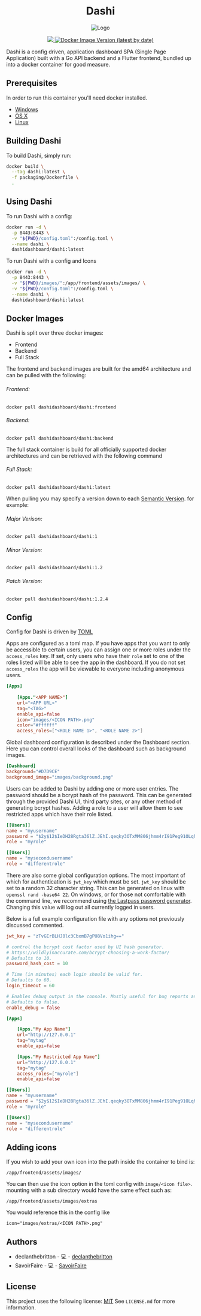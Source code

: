 <h1 align="center"> Dashi </h1>
<p align="center"> 
  <a align="center">
    <img src="README/Icon.png?raw=true" alt="Logo" align="center">
  </a>
</p>

<p align="center">
  <a href="https://cloud.drone.io/dashi-dashboard/Dashi">
    <img src="https://cloud.drone.io/api/badges/dashi-dashboard/Dashi/status.svg" />
  </a>
  <a href="https://hub.docker.com/r/dashidashboard/dashi">
    <img alt="Docker Image Version (latest by date)" src="https://img.shields.io/docker/v/dashidashboard/dashi?arch=amd64&label=docker&logo=docker">
  </a>
</p>

Dashi is a config driven, application dashboard SPA (Single Page Application) built with a Go API backend and a Flutter frontend, bundled up into a docker container for good measure.

## Prerequisites
 
 
In order to run this container you'll need docker installed.
 
* [Windows](https://docs.docker.com/windows/started)
* [OS X](https://docs.docker.com/mac/started/)
* [Linux](https://docs.docker.com/linux/started/)
 
## Building Dashi
 
To build Dashi, simply run:
```bash
docker build \
  --tag dashi:latest \
  -f packaging/Dockerfile \  
  .
```
## Using Dashi
 
To run Dashi with a config:
 
```bash
docker run -d \
  -p 8443:8443 \
  -v "${PWD}/config.toml":/config.toml \
  --name dashi \
  dashidashboard/dashi:latest 
```
 
To run Dashi with a config and Icons
 
```bash
docker run -d \
  -p 8443:8443 \
  -v "${PWD}/images/":/app/frontend/assets/images/ \
  -v "${PWD}/config.toml":/config.toml \
  --name dashi \
  dashidashboard/dashi:latest
```

## Docker Images
 
Dashi is split over three docker images:
* Frontend
* Backend
* Full Stack
 
The frontend and backend images are built for the amd64 architecture and can be pulled with the following:
###### Frontend:
```
docker pull dashidashboard/dashi:frontend
```
###### Backend:
```
docker pull dashidashboard/dashi:backend
```
The full stack container is build for all officially supported docker architectures and can be retrieved with the following command
###### Full Stack:
```
docker pull dashidashboard/dashi:latest
```
 
When pulling you may specify a version down to each [Semantic Version](https://semver.org/). for example:
###### Major Verison:
```
docker pull dashidashboard/dashi:1
```
###### Minor Version:
```
docker pull dashidashboard/dashi:1.2
```
###### Patch Version:
```
docker pull dashidashboard/dashi:1.2.4
```

## Config
 
Config for Dashi is driven by [TOML](https://github.com/toml-lang/toml)

Apps are configured as a toml map. If you have apps that you want to only be accessible to certain users, you can assign one or more roles under the `access_roles` key. If set, only users who have their `role` set to one of the roles listed will be able to see the app in the dashboard. If you do not set `access_roles` the app will be viewable to everyone including anonymous users.
 
```toml
[Apps]
 
    [Apps."<APP NAME>"]
    url="<APP URL>"
    tag="<TAG>"
    enable_api=false
    icon="images/<ICON PATH>.png"
    color="#ffffff"
    access_roles=["<ROLE NAME 1>", "<ROLE NAME 2>"]
```

Global dashboard configuration is described under the Dashboard section. Here you can control overall looks of the dashboard such as background images.

```toml
[Dashboard]
background="#D7D9CE"
background_image="images/background.png"
```

Users can be added to Dashi by adding one or more user entries. The password should be a bcrypt hash of the password. This can be generated through the provided Dashi UI, third party sites, or any other method of generating bcrypt hashes. Adding a role to a user will allow them to see restricted apps which have their role listed.

```toml
[[Users]]
name = "myusername"
password = "$2y$12$IeDH28Rgta36lZ.JEhI.qeqky3OTxMM806jhmm4rI91Peg91OLqhi" # mypassword bcrypt'ed
role = "myrole"

[[Users]]
name = "mysecondusername"
role = "differentrole"
```

There are also some global configuration options. The most important of which for authentication is `jwt_key` which must be set. `jwt_key` should be set to a random 32 character string. This can be generated on linux with `openssl rand -base64 22`. On windows, or for those not comfortable with the command line, we recommend using [the Lastpass password generator](https://www.lastpass.com/password-generator). Changing this value will log out all currently logged in users.

Below is a full example configuration file with any options not previously discussed commented.

```toml
jwt_key = "zTvGErBLHJ0lc3CbxmB7gPU8Vo1ihg=="

# control the bcrypt cost factor used by UI hash generator.
# https://wildlyinaccurate.com/bcrypt-choosing-a-work-factor/
# Defaults to 10.
password_hash_cost = 10

# Time (in minutes) each login should be valid for.
# Defaults to 60.
login_timeout = 60

# Enables debug output in the console. Mostly useful for bug reports and developers.
# Defaults to false.
enable_debug = false

[Apps]

    [Apps."My App Name"]
    url="http://127.0.0.1"
    tag="mytag"
    enable_api=false

    [Apps."My Restricted App Name"]
    url="http://127.0.0.1"
    tag="mytag"
    access_roles=["myrole"]
    enable_api=false

[[Users]]
name = "myusername"
password = "$2y$12$IeDH28Rgta36lZ.JEhI.qeqky3OTxMM806jhmm4rI91Peg91OLqhi" # mypassword bcrypt'ed
role = "myrole"

[[Users]]
name = "mysecondusername"
role = "differentrole"
```
 
## Adding icons
 
If you wish to add your own icon into the path inside the container to bind is:
```
/app/frontend/assets/images/
```
You can then use the icon option in the toml config with `image/<icon file>`.
mounting with a sub directory would have the same effect such as:
```
/app/frontend/assets/images/extras
```
You would reference this in the config like
```
icon="images/extras/<ICON PATH>.png"
```
 
## Authors

* declanthebritton - 💻 - [declanthebritton](https://github.com/declanthebritton)
* SavoirFaire - 💻 - [SavoirFaire](https://github.com/savoiringfaire) 

## License
 
This project uses the following license:
[MIT](https://choosealicense.com/licenses/mit/)
See `LICENSE.md` for more information.